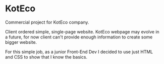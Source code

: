 # KotEco
Commercial project for KotEco company.

Client ordered simple, single-page website.
KotEco webpage may evolve in a future, for now client can't provide enough information to create some bigger website.

For this simple job, as a junior Front-End Dev I decided to use just HTML and CSS to show that I know the basics.
